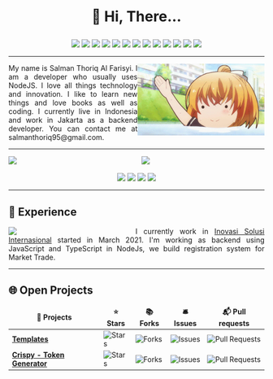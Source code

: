 # <p align="center">:wave: Hi, There...</p>

<p align="center">
  <img src="https://img.shields.io/badge/VisualStudioCode-brightgreen?style=for-the-badge&logo=Visual+Studio+Code&logoColor=white">
  <img src="https://img.shields.io/badge/JavaScript-brightgreen?style=for-the-badge&logo=JavaScript&logoColor=white">
  <img src="https://img.shields.io/badge/NodeJs-brightgreen?style=for-the-badge&logo=nodedotjs&logoColor=white">
  <img src="https://img.shields.io/badge/TypeScript-brightgreen?style=for-the-badge&logo=typescript&logoColor=white">
  <img src="https://img.shields.io/badge/mysql-brightgreen?style=for-the-badge&logo=mysql&logoColor=white">
  <img src="https://img.shields.io/badge/html-brightgreen?style=for-the-badge&logo=html5&logoColor=white">
  <img src="https://img.shields.io/badge/css-brightgreen?style=for-the-badge&logo=css3&logoColor=white">
  <img src="https://img.shields.io/badge/bootstrap-brightgreen?style=for-the-badge&logo=bootstrap&logoColor=white">
  <img src="https://img.shields.io/badge/docker-brightgreen?style=for-the-badge&logo=docker&logoColor=white">
  <img src="https://img.shields.io/badge/git-brightgreen?style=for-the-badge&logo=git&logoColor=white">
  <a href="https://github.com/salmanthoriq95"><img src="https://img.shields.io/badge/Github-brightgreen?style=for-the-badge&logo=github&logoColor=white"></a>
<a href="https://gitlab.com/salmanthoriq95"><img src="https://img.shields.io/badge/Github-brightgreen?style=for-the-badge&logo=gitlab&logoColor=white"></a>
  <img src="https://img.shields.io/badge/codefactor-brightgreen?style=for-the-badge&logo=codefactor&logoColor=white">
</p>

---

<img width="250" align="right" src="./public/img/waving-hand-anime.gif">
<p align="justify">
My name is Salman Thoriq Al Farisyi. I am a developer who usually uses NodeJS. I love all things technology and innovation. I like to learn new things and love books as well as coding. I currently live in Indonesia and work in Jakarta as a backend developer. You can contact me at salmanthoriq95@gmail.com.

---

<img width="52%" align="left" src ="https://github-readme-stats.vercel.app/api?username=salmanthoriq95&show_icons=true&theme=vue-dark&hide_border=true">
<img width="43%" src="https://github-readme-stats.vercel.app/api/top-langs/?username=salmanthoriq95&show_icons=true&theme=vue-dark&layout=compact&hide_border=true">

</p>
<p align="center">
<a href="https://web.facebook.com/salmanthoriq95"><img src="https://img.shields.io/badge/Facebook-brightgreen?style=for-the-badge&logo=facebook&logoColor=white"></a>
<a href="https://twitter.com/far_is_man"><img src="https://img.shields.io/badge/Twitter-brightgreen?style=for-the-badge&logo=twitter&logoColor=white"></a>
<a href="mailto:salmanthoriq95@gmail.com"><img src="https://img.shields.io/badge/Gmail-brightgreen?style=for-the-badge&logo=gmail&logoColor=white"></a>
<a href="https://www.linkedin.com/in/salmanthoriq95/"><img src="https://img.shields.io/badge/Linkedin-brightgreen?style=for-the-badge&logo=linkedin&logoColor=white"></a>
</p>

---

## :briefcase: Experience

<img width="250" align="left" src="https://www.inovasisolusi.com/wp-content/uploads/2019/05/Logo-9-1.png">
<p align="justify">
I currently work in <a href="https://www.inovasisolusi.com/">Inovasi Solusi Internasional</a> started in March 2021. 
I'm working as backend using JavaScript and TypeScript in NodeJs, we build registration system for Market Trade.
</p>

---

## :globe_with_meridians: Open Projects

<table>
  <thead align="center">
    <tr border: none;>
      <td><b>🎁 Projects</b></td>
      <td><b>⭐ Stars</b></td>
      <td><b>📚 Forks</b></td>
      <td><b>🛎 Issues</b></td>
      <td><b>📬 Pull requests</b></td>
    </tr>
  </thead>
  <tbody>
    <tr>
      <td><a href="https://github.com/salmanthoriq95/templates"><b>Templates</b></a></td>
      <td><img alt="Stars" src="https://img.shields.io/github/stars/salmanthoriq95/templates?style=flat-square&labelColor=343b41"/></td>
      <td><img alt="Forks" src="https://img.shields.io/github/forks/salmanthoriq95/templates?style=flat-square&labelColor=343b41"/></td>
      <td><img alt="Issues" src="https://img.shields.io/github/issues/salmanthoriq95/templates?style=flat-square&labelColor=343b41"/></td>
      <td><img alt="Pull Requests" src="https://img.shields.io/github/issues-pr/salmanthoriq95/templates?style=flat-square&labelColor=343b41"/></td>
    </tr>
	  <tr>
      <td><a href="https://github.com/salmanthoriq95/crispy"><b>Crispy - Token Generator</b></a></td>
      <td><img alt="Stars" src="https://img.shields.io/github/stars/salmanthoriq95/crispy?style=flat-square&labelColor=343b41"/></td>
      <td><img alt="Forks" src="https://img.shields.io/github/forks/salmanthoriq95/crispy?style=flat-square&labelColor=343b41"/></td>
      <td><img alt="Issues" src="https://img.shields.io/github/issues/salmanthoriq95/crispy?style=flat-square&labelColor=343b41"/></td>
      <td><img alt="Pull Requests" src="https://img.shields.io/github/issues-pr/salmanthoriq95/crispy?style=flat-square&labelColor=343b41"/></td>
    </tr>
  </tbody>
</table>
